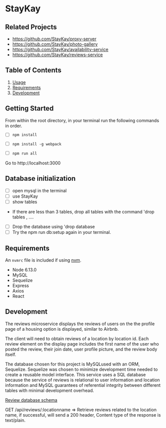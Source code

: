 # StayKay

## Related Projects

- https://github.com/StayKay/proxy-server
- https://github.com/StayKay/photo-gallery
- https://github.com/StayKay/availability-service
- https://github.com/StayKay/reviews-service

## Table of Contents

1. [Usage](#Usage)
1. [Requirements](#requirements)
1. [Development](#development)

## Getting Started

From within the root directory, in your terminal run the following commands in order.

- [ ] `npm install`

- [ ] `npm install -g webpack`
- [ ] `npm run all`


Go to http://localhost:3000

## Database initialization

- [ ] open mysql in the terminal
- [ ] use StayKay
- [ ] show tables
- If there are less than 3 tables, drop all tables with the command 'drop tables <tablename>, <tablename>....
- [ ] Drop the database using 'drop database <database name>
- [ ] Try the npm run db:setup again in your terminal.

## Requirements

An `nvmrc` file is included if using [nvm](https://github.com/creationix/nvm).

- Node 6.13.0
- MySQL
- Sequelize
- Express
- Axios
- React

## Development

The reviews microservice displays the reviews of users on the the profile page of a housing option is displayed, similar to Airbnb.

The client will need to obtain reviews of a location by location id. Each review element on the display page includes the first name of the user who posted the review, their join date, user profile picture, and the review body itself.

The database chosen for this project is MySQLused with an ORM, Sequelize. Sequelize was chosen to minimize development time needed to create a reusable model interface. This service uses a SQL database because the service of reviews is relational to user information and location information and MySQL guarantees of referential integrity between different tables with minimal development overhead.

[Review database schema](./dbschema.png)

GET /api/reviews/:locationname => Retrieve reviews related to the location name, if successful, will send a 200 header, Content type of the response is text/plain.
